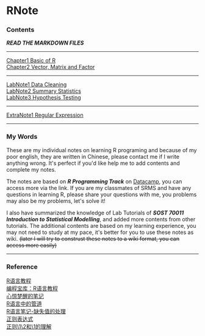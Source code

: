 # RNote

### **Contents**
***READ THE MARKDOWN FILES***  

---
[Chapter1 Basic of R](https://github.com/KatouMegumii/RNote/blob/master/RNote1%5BBasic%20of%20R%5D.md)  
[Chapter2 Vector, Matrix and Factor](https://github.com/KatouMegumii/RNote/blob/master/RNote2%5BVector%2C%20Matrix%20and%20Factor%5D.md)  

---
[LabNote1 Data Cleaning](https://github.com/KatouMegumii/RNote/blob/master/RLabNote1%5BCleaning%20Data%5D.md)  
[LabNote2 Summary Statistics](https://github.com/KatouMegumii/RNote/blob/master/RLabNote2%5BSummary%20Statistics%5D.md)  
[LabNote3 Hypothesis Testing](https://github.com/KatouMegumii/RNote/blob/master/RLabNote3%5BHypothesis%20Testing%5D.md)  

---
[ExtraNote1 Regular Expression](https://github.com/KatouMegumii/RNote/blob/master/RNoteExtra1%5BRegular%20Expression%5D.md)  

---
### **My Words**
These are my individual notes on learning R programing and because of my poor english, they are written in Chinese, please contact me if I write anything wrong. It's perfect if you'd like help me to add contents and complete my notes.  

The notes are based on ***R Programming Track*** on [Datacamp](https://app.datacamp.com/learn/skill-tracks/r-programming), you can access more via the link. If you are my classmates of SRMS and have any questions in learning R, please share your questions with me, you problems may also be my problems, let's solve it!  

I also have summarized the knowledge of Lab Tutorials of ***SOST 70011 Introduction to Statistical Modelling***, and added more contents from other tutorials. The additional contents are based on my learning experience, you may not need to study at my pace, it's better for you to use these notes as wiki. ~~(later I will try to construst these notes to a wiki format, you can access more easily)~~


---
### **Reference** 
[R语言教程](https://www.math.pku.edu.cn/teachers/lidf/docs/Rbook/html/_Rbook/index.html)  
[编程宝库：R语言教程](https://www.runoob.com/r/r-tutorial.html)  
[心惊梦醒的笔记](https://www.jianshu.com/p/53c867211daa)  
[R语言中的管道](https://www.jianshu.com/p/c65dbce983dd)  
[R语言笔记-缺失值的处理](https://blog.csdn.net/ethmery/article/details/109152730)  
[正则表达式](https://zh.wikipedia.org/wiki/%E6%AD%A3%E5%88%99%E8%A1%A8%E8%BE%BE%E5%BC%8F)  
[正则\1\2和\\1的理解](https://blog.csdn.net/liangf05/article/details/79361191)
